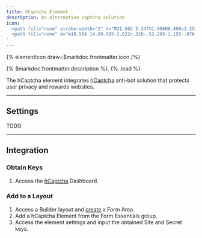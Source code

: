 ```yaml
---
title: hCaptcha Element
description: An alternative captcha solution
icon: '
  <path fill="none" stroke-width="2" d="M21.502 5.247V1.996H8.498v3.251H5.247v3.251H1.996v13.004h3.251v3.251h3.251v3.251h13.004v-3.251h3.251v-3.251h3.251V8.498h-3.251V5.247h-3.25Z" transform="matrix(1.10908 0 0 1.10797 -1.636 -1.62)"/>
  <path fill="none" d="m10.556 14.09.905-2.022c.328-.52.285-1.155-.076-1.515a.941.941 0 0 0-.16-.127.999.999 0 0 0-.833-.097c-.313.097-.58.303-.753.582-.174.28-1.239 2.888-1.699 4.186-.461 1.298-.277 3.678 1.5 5.459 1.883 1.881 4.61 2.312 6.35 1.008.072-.038.14-.082.203-.134l5.36-4.475c.258-.216.646-.659.3-1.164-.337-.495-.977-.158-1.24.01l-3.083 2.241a.137.137 0 0 1-.088.031.137.137 0 0 1-.111-.055c-.078-.095-.092-.35.03-.452l4.73-4.011c.408-.37.466-.904.134-1.27-.324-.36-.836-.349-1.247.023l-4.259 3.327a.19.19 0 0 1-.12.044.192.192 0 0 1-.152-.08c-.083-.092-.116-.254-.022-.348l4.822-4.68a.96.96 0 0 0 .047-1.33.9.9 0 0 0-.655-.28.955.955 0 0 0-.676.269l-4.927 4.627c-.118.117-.35 0-.376-.138a.148.148 0 0 1 .041-.137l3.771-4.295a.925.925 0 0 0 .296-.678.948.948 0 0 0-.93-.93.93.93 0 0 0-.677.293l-5.72 6.322c-.204.206-.507.215-.65.097a.219.219 0 0 1-.036-.3Z"/>
'
---
```


{% elementIcon draw=$markdoc.frontmatter.icon /%}

{% $markdoc.frontmatter.description %}. {% .lead %}

The hCaptcha element integrates [hCaptcha](https://www.hcaptcha.com/) anti-bot solution that protects user privacy and rewards websites.

---

## Settings

TODO

---

## Integration

### Obtain Keys

1. Access the [hCaptcha](https://www.hcaptcha.com/) Dashboard.

### Add to a Layout

1. Access a Builder layout and [create](../../setup#creating-a-form) a Form Area.
1. Add a hCaptcha Element from the Form Essentials group.
1. Access the element settings and input the obtained Site and Secret keys.
